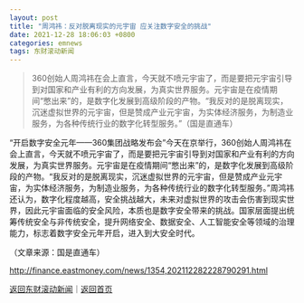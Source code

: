 ```yaml
---
layout: post
title: "周鸿祎：反对脱离现实的元宇宙 应关注数字安全的挑战"
date: 2021-12-28 18:06:03 +0800
categories: emnews
tags: 东财滚动新闻
---
```

> 360创始人周鸿祎在会上直言，今天就不喷元宇宙了，而是要把元宇宙引导到对国家和产业有利的方向发展，为真实世界服务。元宇宙是在疫情期间“憋出来”的，是数字化发展到高级阶段的产物。“我反对的是脱离现实，沉迷虚拟世界的元宇宙，但是赞成产业元宇宙，为实体经济服务，为制造业服务，为各种传统行业的数字化转型服务。”（国是直通车）

<p>“开启数字安全元年——360集团战略发布会”今天在京举行，360创始人周鸿祎在会上直言，今天就不喷元宇宙了，而是要把元宇宙引导到对国家和产业有利的方向发展，为真实世界服务。元宇宙是在疫情期间“憋出来”的，是数字化发展到高级阶段的产物。“我反对的是脱离现实，沉迷虚拟世界的元宇宙，但是赞成产业元宇宙，为实体经济服务，为制造业服务，为各种传统行业的数字化转型服务。”周鸿祎还认为，数字化程度越高，安全挑战越大，未来对虚拟世界的攻击会伤害到现实世界，因此元宇宙面临的安全风险，本质也是数字安全带来的挑战。国家层面提出统筹传统安全与非传统安全，提升网络安全、数据安全、人工智能安全等领域的治理能力，标志着数字安全元年开启，进入到大安全时代。</p><p class="em_media">（文章来源：国是直通车）</p>

<http://finance.eastmoney.com/news/1354,202112282228790291.html>

[返回东财滚动新闻](//finews.withounder.com/emnews/)｜[返回首页](//finews.withounder.com/)